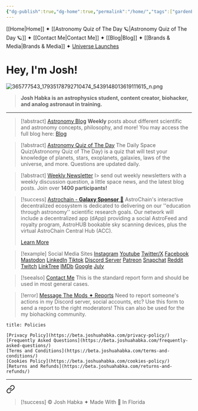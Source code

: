 ```yaml
---
{"dg-publish":true,"dg-home":true,"permalink":"/home/","tags":["gardenEntry"],"dgPassFrontmatter":true,"noteIcon":"","created":"","updated":""}
---
```



<div class="transclusion internal-embed is-loaded"><div class="markdown-embed">



[[Home\|Home]] ✦ [[Astronomy Quiz of The Day 🪐\|Astronomy Quiz of The Day 🪐]] ✦ [[Contact Me\|Contact Me]] ✦ [[Blog\|Blog]] ✦ [[Brands & Media\|Brands & Media]] ✦ [Universe Launches](https://stardashusa.com/)


</div></div>

# Hey, I'm Josh!

![365777543_17935178792710474_5439148013619111615_n.png](/img/user/365777543_17935178792710474_5439148013619111615_n.png)

> **Josh Habka is an astrophysics student, content creator, biohacker, and analog astronaut in training.**

----
> [!abstract] [Astronomy Blog](https://beta.joshuahabka.com/blog/)
> **Weekly** posts about different scientific and astronomy concepts, philosophy, and more! You may access the full blog here: [Blog](https://beta.joshuahabka.com/blog/)
> 

> [!abstract] [Astronomy Quiz of The Day](https://beta.joshuahabka.com/astronomy-quiz-of-the-day/)
> The Daily Space Quiz(Astronomy Quiz of The Day) is a quiz that will test your knowledge of planets, stars, exoplanets, galaxies, laws of the universe, and more. Questions are updated daily.
> 

>[!abstract] [Weekly Newsletter](https://beta.joshuahabka.com/newsletter/)
I> send out weekly newsletters with a weekly discussion question, a little space news, and the latest blog posts. Join over **1400 participants!**

> [!success] [Astrochain - **Galaxy Sponsor** 🌌](https://astrochain.io)
> AstroChain's interactive decentralized ecosystem is dedicated to delivering on our ''education through astronomy'' scientific research goals. Our network will include a decentralized app (dApp) providing a social AstroFeed and royalty program, AstroHUB bookable sky scanning devices, plus the virtual AstroChain Central Hub (ACC).
> 
> [Learn More](https://astrochain.io)

> [!example] Social Media Sites
> [Instagram](https://instagram.com/realjoshuniverse)
> [Youtube](https://youtube.com/@joshhabka)
> [Twitter/X](https://twitter.com/joshhabka)
> [Facebook](https://www.facebook.com/realjoshhabka)
> [Mastodon](https://science.social/@admin)
> [LinkedIn](https://www.linkedin.com/in/joshhabka)
> [Tiktok](https://tiktok.com/@realjoshuniverse)
> [Discord Server](https://discord.gg/josh)
> [Patreon](https://www.patreon.com/joshhabka)
> [Snapchat](https://t.snapchat.com/yk0fVQux)
> [Reddit](https://www.reddit.com/user/RealJoshUniverse)
> [Twitch](https://www.twitch.tv/joshhabka)
> [LinkTree](https://linktr.ee/joshhabka)
> [IMDb](https://www.imdb.com/name/nm13786262/)
> [Google](https://www.google.com/search?kgmid=/g/11tfksxxlq#ip=1)
> [July](https://july.bio/joshhabka)

> [!seealso] [Contact Me](https://beta.joshuahabka.com/contact-me/)
> This is the standard report form and should be used in most general cases.

>[!error] [Message The Mods ✦ Reports](https://beta.joshuahabka.com/moderator-report-form/)
>Need to report someone's actions in my Discord server, social accounts, etc? Use this form to send a report to the right moderators! This can also be used for the my biohacking community.

```ad-abstract
title: Policies

[Privacy Policy](https://beta.joshuahabka.com/privacy-policy/)
[Frequently Asked Questions](https://beta.joshuahabka.com/frequently-asked-questions/)
[Terms and Conditions](https://beta.joshuahabka.com/terms-and-conditions/)
[Cookies Policy](https://beta.joshuahabka.com/cookies-policy/)
[Returns and Refunds](https://beta.joshuahabka.com/returns-and-refunds/)

```

-----


<div class="transclusion internal-embed is-loaded"><a class="markdown-embed-link" href="/footer/" aria-label="Open link"><svg xmlns="http://www.w3.org/2000/svg" width="24" height="24" viewBox="0 0 24 24" fill="none" stroke="currentColor" stroke-width="2" stroke-linecap="round" stroke-linejoin="round" class="svg-icon lucide-link"><path d="M10 13a5 5 0 0 0 7.54.54l3-3a5 5 0 0 0-7.07-7.07l-1.72 1.71"></path><path d="M14 11a5 5 0 0 0-7.54-.54l-3 3a5 5 0 0 0 7.07 7.07l1.71-1.71"></path></svg></a><div class="markdown-embed">




> [!success] © Josh Habka ✦ Made With 💛 In Florida
> 


</div></div>


